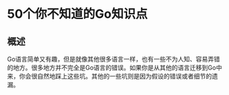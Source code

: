# 50个你不知道的Go知识点

## 概述
Go语言简单又有趣，但是就像其他很多语言一样，也有一些不为人知、容易弄错的地方。很多地方并不完全是Go语言的错误。如果你是从其他的语言迁移到Go中来，你会很自然地踩上这些坑。其他的一些坑则是因为假设的错误或者细节的遗漏。
